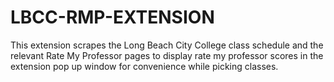 # LBCC-RMP-EXTENSION

This extension scrapes the Long Beach City College class schedule and the relevant Rate My Professor pages to display rate my professor scores in the extension pop up window for convenience while picking classes.
